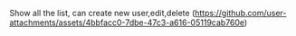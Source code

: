 Show all the list, can create new user,edit,delete
(https://github.com/user-attachments/assets/4bbfacc0-7dbe-47c3-a616-05119cab760e)
